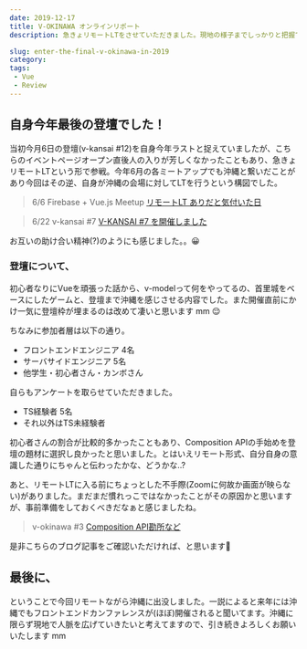 ```yaml
---
date: 2019-12-17
title: V-OKINAWA オンラインリポート
description: 急きょリモートLTをさせていただきました。現地の様子までしっかりと把握できてませんが、簡単に参加リポートを書かせていただきます。

slug: enter-the-final-v-okinawa-in-2019
category: 
tags: 
 - Vue
 - Review
---
```


## 自身今年最後の登壇でした！

当初今月6日の登壇(v-kansai #12)を自身今年ラストと捉えていましたが、こちらのイベントページオープン直後人の入りが芳しくなかったこともあり、急きょリモートLTという形で参戦。今年6月の各ミートアップでも沖縄と繋いだことがあり今回はその逆、自身が沖縄の会場に対してLTを行うという構図でした。

> 6/6 Firebase + Vue.js Meetup
> [リモートLT ありだと気付いた日](https://webneko.dev/posts/maybe-an-option-to-remote-lt)

> 6/22 v-kansai #7
> [V-KANSAI #7 を開催しました](https://webneko.dev/posts/enter-the-v-kansai-7-in-kyoto)

お互いの助け合い精神(?)のようにも感じました。。😀

### 登壇について、

初心者なりにVueを頑張った話から、v-modelって何をやってるの、首里城をベースにしたゲームと、登壇まで沖縄を感じさせる内容でした。また開催直前にかけ一気に登壇枠が埋まるのは改めて凄いと思います mm 😌

ちなみに参加者層は以下の通り。

- フロントエンドエンジニア 4名
- サーバサイドエンジニア 5名
- 他学生・初心者さん・カンボさん

自らもアンケートを取らせていただきました。

- TS経験者 5名
- それ以外はTS未経験者

初心者さんの割合が比較的多かったこともあり、Composition APIの手始めを登壇の題材に選択し良かったと思いました。とはいえリモート形式、自分自身の意識した通りにちゃんと伝わったかな、どうかな..?

あと、リモートLTに入る前にちょっとした不手際(Zoomに何故か画面が映らない)がありました。まだまだ慣れっこではなかったことがその原因かと思いますが、事前準備をしておくべきだなぁと感じましたね。

> v-okinawa #3
> [Composition API勘所など](https://webneko.dev/posts/notices-of-composition-api-in-vue3-eve)

是非こちらのブログ記事をご確認いただければ、と思います🙏

## 最後に、

ということで今回リモートながら沖縄に出没しました。一説によると来年には沖縄でもフロントエンドカンファレンスが(ほぼ)開催されると聞いてます。沖縄に限らず現地で人脈を広げていきたいと考えてますので、引き続きよろしくお願いいたします mm
